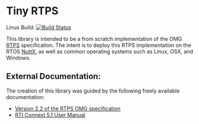 # Tiny RTPS
Linux Build: [![Build Status](https://travis-ci.org/scott-eddy/tiny_rtps.svg?branch=master)](https://travis-ci.org/scott-eddy/tiny_rtps)

This library is intended to be a from scratch implementation of the OMG [RTPS](http://www.omg.org/spec/DDSI-RTPS/) specification.
The intent is to deploy this RTPS implementation on the RTOS [NuttX](nuttx.org), as well as common operating systems such as
Linux, OSX, and Windows.


## External Documentation:
The creation of this library was guided by the following freely available documentation:
 - [Version 2.2 of the RTPS OMG specification](http://www.omg.org/spec/DDSI-RTPS/2.2/)
 - [RTI Connext 5.1 User Manual](https://community.rti.com/rti-doc/510/ndds.5.1.0/doc/pdf/RTI_CoreLibrariesAndUtilities_UsersManual.pdf)
